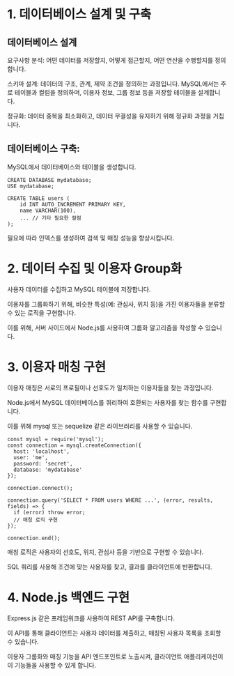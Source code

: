 # 1. 데이터베이스 설계 및 구축

## 데이터베이스 설계


요구사항 분석: 어떤 데이터를 저장할지, 어떻게 접근할지, 어떤 연산을 수행할지를 정의합니다.

스키마 설계: 데이터의 구조, 관계, 제약 조건을 정의하는 과정입니다. MySQL에서는 주로 테이블과 컬럼을 정의하며, 이용자 정보, 그룹 정보 등을 저장할 테이블을 설계합니다.

정규화: 데이터 중복을 최소화하고, 데이터 무결성을 유지하기 위해 정규화 과정을 거칩니다.

## 데이터베이스 구축:

MySQL에서 데이터베이스와 테이블을 생성합니다.

    CREATE DATABASE mydatabase;
    USE mydatabase;

    CREATE TABLE users (
        id INT AUTO_INCREMENT PRIMARY KEY,
        name VARCHAR(100),
        ... // 기타 필요한 컬럼
    );
필요에 따라 인덱스를 생성하여 검색 및 매칭 성능을 향상시킵니다.

# 2. 데이터 수집 및 이용자 Group화
사용자 데이터를 수집하고 MySQL 테이블에 저장합니다.

이용자를 그룹화하기 위해, 비슷한 특성(예: 관심사, 위치 등)을 가진 이용자들을 분류할 수 있는 로직을 구현합니다. 

이를 위해, 서버 사이드에서 Node.js를 사용하여 그룹화 알고리즘을 작성할 수 있습니다.

# 3. 이용자 매칭 구현
이용자 매칭은 서로의 프로필이나 선호도가 일치하는 이용자들을 찾는 과정입니다.

Node.js에서 MySQL 데이터베이스를 쿼리하여 호환되는 사용자를 찾는 함수를 구현합니다. 

이를 위해 mysql 또는 sequelize 같은 라이브러리를 사용할 수 있습니다.

    const mysql = require('mysql');
    const connection = mysql.createConnection({
      host: 'localhost',
      user: 'me',
      password: 'secret',
      database: 'mydatabase'
    });

    connection.connect();

    connection.query('SELECT * FROM users WHERE ...', (error, results, fields) => {
      if (error) throw error;
      // 매칭 로직 구현
    });

    connection.end();
매칭 로직은 사용자의 선호도, 위치, 관심사 등을 기반으로 구현할 수 있습니다. 

SQL 쿼리를 사용해 조건에 맞는 사용자를 찾고, 결과를 클라이언트에 반환합니다.

# 4. Node.js 백엔드 구현
Express.js 같은 프레임워크를 사용하여 REST API를 구축합니다. 

이 API를 통해 클라이언트는 사용자 데이터를 제출하고, 매칭된 사용자 목록을 조회할 수 있습니다.

이용자 그룹화와 매칭 기능을 API 엔드포인트로 노출시켜, 클라이언트 애플리케이션이 이 기능들을 사용할 수 있게 합니다.
